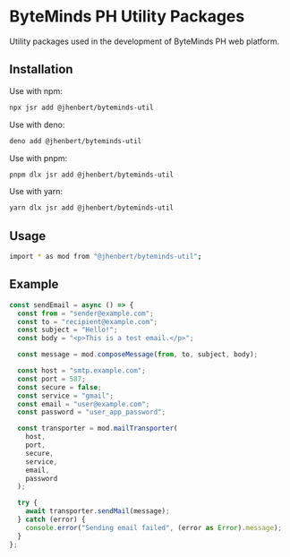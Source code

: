 # ByteMinds PH Utility Packages

Utility packages used in the development of ByteMinds PH web platform.

## Installation

Use with npm:

```bash
npx jsr add @jhenbert/byteminds-util
```

Use with deno:

```bash
deno add @jhenbert/byteminds-util
```

Use with pnpm:

```bash
pnpm dlx jsr add @jhenbert/byteminds-util
```

Use with yarn:

```bash
yarn dlx jsr add @jhenbert/byteminds-util
```

## Usage

```bash
import * as mod from "@jhenbert/byteminds-util";
```

## Example

```typescript
const sendEmail = async () => {
  const from = "sender@example.com";
  const to = "recipient@example.com";
  const subject = "Hello!";
  const body = "<p>This is a test email.</p>";

  const message = mod.composeMessage(from, to, subject, body);

  const host = "smtp.example.com";
  const port = 587;
  const secure = false;
  const service = "gmail";
  const email = "user@example.com";
  const password = "user_app_password";

  const transporter = mod.mailTransporter(
    host,
    port,
    secure,
    service,
    email,
    password
  );

  try {
    await transporter.sendMail(message);
  } catch (error) {
    console.error("Sending email failed", (error as Error).message);
  }
};
```
